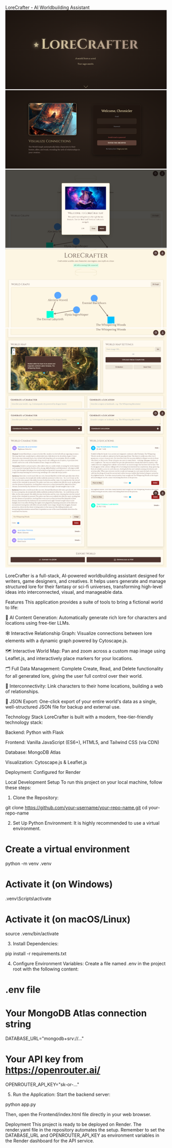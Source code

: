 LoreCrafter - AI Worldbuilding Assistant
![alt text](static/assets/welcome.png)
![alt text](static/assets/login.png)
![alt text](static/assets/tutorial.png)
![alt text](static/assets/insight1.png)
![alt text](static/assets/insight2.png)
![alt text](static/assets/insight3.png)
![alt text](static/assets/insight4.png)

LoreCrafter is a full-stack, AI-powered worldbuilding assistant designed for writers, game designers, and creatives. It helps users generate and manage structured lore for their fantasy or sci-fi universes, transforming high-level ideas into interconnected, visual, and manageable data.

Features
This application provides a suite of tools to bring a fictional world to life:

🤖 AI Content Generation: Automatically generate rich lore for characters and locations using free-tier LLMs.

🕸️ Interactive Relationship Graph: Visualize connections between lore elements with a dynamic graph powered by Cytoscape.js.

🗺️ Interactive World Map: Pan and zoom across a custom map image using Leaflet.js, and interactively place markers for your locations.

🗂️ Full Data Management: Complete Create, Read, and Delete functionality for all generated lore, giving the user full control over their world.

🔗 Interconnectivity: Link characters to their home locations, building a web of relationships.

💾 JSON Export: One-click export of your entire world's data as a single, well-structured JSON file for backup and external use.

Technology Stack
LoreCrafter is built with a modern, free-tier-friendly technology stack:

Backend: Python with Flask

Frontend: Vanilla JavaScript (ES6+), HTML5, and Tailwind CSS (via CDN)

Database: MongoDB Atlas

Visualization: Cytoscape.js & Leaflet.js

Deployment: Configured for Render

Local Development Setup
To run this project on your local machine, follow these steps:

1. Clone the Repository:

git clone https://github.com/your-username/your-repo-name.git
cd your-repo-name

2. Set Up Python Environment:
It is highly recommended to use a virtual environment.

# Create a virtual environment
python -m venv .venv

# Activate it (on Windows)
.venv\Scripts\activate

# Activate it (on macOS/Linux)
source .venv/bin/activate

3. Install Dependencies:

pip install -r requirements.txt

4. Configure Environment Variables:
Create a file named .env in the project root with the following content:

# .env file

# Your MongoDB Atlas connection string
DATABASE_URL="mongodb+srv://..."

# Your API key from https://openrouter.ai/
OPENROUTER_API_KEY="sk-or-..."

5. Run the Application:
Start the backend server:

python app.py

Then, open the Frontend/index.html file directly in your web browser.

Deployment
This project is ready to be deployed on Render. The render.yaml file in the repository automates the setup. Remember to set the DATABASE_URL and OPENROUTER_API_KEY as environment variables in the Render dashboard for the API service.
